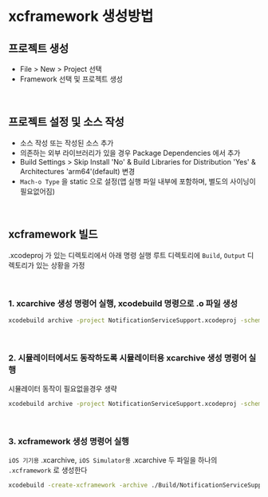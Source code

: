 # xcframework 생성방법

## 프로젝트 생성
- File > New > Project 선택
- Framework 선택 및 프로젝트 생성

<br>

## 프로젝트 설정 및 소스 작성
- 소스 작성 또는 작성된 소스 추가
- 의존하는 외부 라이브러리가 있을 경우 Package Dependencies 에서 추가
- Build Settings > Skip Install 'No' & Build Libraries for Distribution 'Yes' & Architectures 'arm64'(default) 변경
- `Mach-o Type` 을 static 으로 설정(앱 실행 파일 내부에 포함하며, 별도의 사이닝이 필요없어짐)

<br>

## xcframework 빌드
.xcodeproj 가 있는 디렉토리에서 아래 명령 실행
루트 디렉토리에 `Build`, `Output` 디렉토리가 있는 상황을 가정

<br>

### 1. xcarchive 생성 명령어 실행, xcodebuild 명령으로 .o 파일 생성
```bash
xcodebuild archive -project NotificationServiceSupport.xcodeproj -scheme NotificationServiceSupport -sdk iphoneos -destination "generic/platform=iOS" -archivePath ./Build/NotificationServiceSupport.xcarchive
```

<br>

### 2. 시뮬레이터에서도 동작하도록 시뮬레이터용 xcarchive 생성 명령어 실행

시뮬레이터 동작이 필요없을경우 생략

```bash
xcodebuild archive -project NotificationServiceSupport.xcodeproj -scheme NotificationServiceSupport -sdk iphonesimulator -destination "generic/platform=iOS Simulator" -archivePath ./Build/NotificationServiceSupport_simulator.xcarchive
```

<br>

### 3. xcframework 생성 명령어 실행

`iOS 기기용` .xcarchive, `iOS Simulator용` .xcarchive 두 파일을 하나의 `.xcframework` 로 생성한다

```bash
xcodebuild -create-xcframework -archive ./Build/NotificationServiceSupport.xcarchive -framework NotificationServiceSupport.framework -archive ./Build/NotificationServiceSupport_simulator.xcarchive -framework NotificationServiceSupport.framework -output ./Output/NotificationServiceSupport.xcframework
```